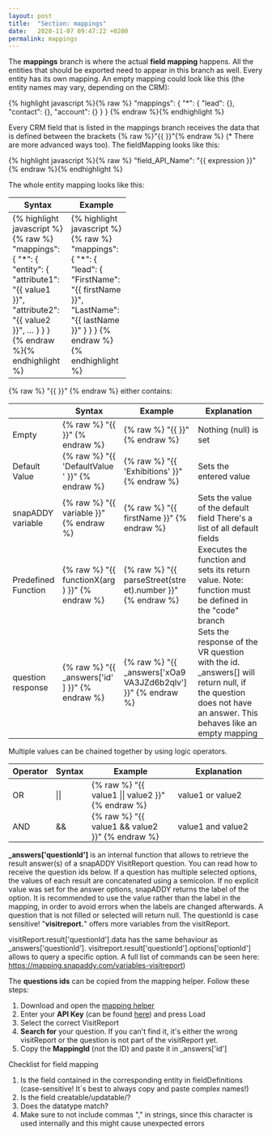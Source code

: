 ```yaml
---
layout: post
title:  "Section: mappings"
date:   2020-11-07 09:47:22 +0200
permalink: mappings
---
```


The <b>mappings</b> branch is where the actual <b>field mapping</b> happens. All the entities that should be exported need to appear in this branch as well. Every entity has its own mapping. An empty mapping could look like this (the entity names may vary, depending on the CRM):

{% highlight javascript %}{% raw %}
"mappings": {
  "*": {
    "lead": {},
    "contact": {},
    "account": {}
  }
}
{% endraw %}{% endhighlight %}

Every CRM field that is listed in the mappings branch receives the data that is defined between the brackets {% raw %}"{{  }}"{% endraw %} (* There are more advanced ways too).
The fieldMapping looks like this:

{% highlight javascript %}{% raw %}
"field_API_Name": "{{ expression }}"
{% endraw %}{% endhighlight %}

The whole entity mapping looks like this:

<table>
<colgroup>
<col width="50%" />
<col width="50%" />
</colgroup>
<tr class="header">
<th>Syntax</th>
<th>Example</th>
</tr>

<tbody>
<tr>
<td style="max-width: 100px; vertical-align: initial;">
{% highlight javascript %}{% raw %}
"mappings": {
  "*": {
    "entity": {
      "attribute1": "{{ value1 }}",
      "attribute2": "{{ value2 }}",
      …
    }
  }
}
{% endraw %}{% endhighlight %}
</td>
<td style="max-width: 100px; vertical-align: initial;">
{% highlight javascript %}{% raw %}
"mappings": {
  "*": {
    "lead": {
      "FirstName": "{{ firstName }}",
      "LastName": "{{ lastName }}"
    }
  }
}
{% endraw %}{% endhighlight %}
</td>
</tr>

</tbody>
</table>

{% raw %} "{{ }}" {% endraw %} either contains:

<table>
<colgroup>
<col width="7%" />
<col width="25%" />
<col width="35%" />
<col width="33%" />
</colgroup>
<tr class="header">
<th></th>
<th>Syntax</th>
<th>Example</th>
<th>Explanation</th>
</tr>

<tbody>
<tr>
<td style="max-width: 100px;padding-bottom: 0px;">
Empty
</td>
<td style="max-width: 100px;padding-bottom: 0px;">
{% raw %} "{{  }}" {% endraw %}
</td>
<td style="max-width: 100px;padding-bottom: 0px;">
{% raw %} "{{ }}" {% endraw %}
</td>
<td style="max-width: 100px;padding-bottom: 0px;">
Nothing (null) is set
</td>
</tr>
<tr>

<td style="max-width: 100px;padding-bottom: 0px;">
Default Value
</td>
<td style="max-width: 100px;padding-bottom: 0px;">
{% raw %} "{{ 'DefaultValue' }}" {% endraw %}
</td>
<td style="max-width: 100px;padding-bottom: 0px;">
{% raw %} "{{ 'Exhibitions' }}" {% endraw %}
</td>
<td style="max-width: 100px;padding-bottom: 0px;">
Sets the entered value  
</td>
</tr>

<tr>
<td style="max-width: 100px;padding-bottom: 0px;">
snapADDY variable
</td>
<td style="max-width: 100px;padding-bottom: 0px;">
{% raw %} "{{ variable }}" {% endraw %}
</td>
<td style="max-width: 100px;padding-bottom: 0px;">
{% raw %} "{{ firstName }}" {% endraw %}
</td>
<td style="max-width: 100px;padding-bottom: 0px;">
Sets the value of the default field
There's a list of all default fields
</td>
</tr>

<tr>
<td style="max-width: 100px;padding-bottom: 0px;">
Predefined Function
</td>
<td style="max-width: 100px;padding-bottom: 0px;">
{% raw %} "{{ functionX(arg) }}" {% endraw %}
</td>
<td style="max-width: 100px;padding-bottom: 0px;">
{% raw %} "{{ parseStreet(street).number }}" {% endraw %}
</td>
<td style="max-width: 100px;padding-bottom: 0px;">
Executes the function and sets its return value. Note: function must be defined in the "code" branch
</td>
</tr>

<tr>
<td style="max-width: 100px;padding-bottom: 0px;">
question response
</td>
<td style="max-width: 100px;padding-bottom: 0px;">
{% raw %} "{{ _answers['id'] }}" {% endraw %}
</td>
<td style="max-width: 100px;padding-bottom: 0px;">
{% raw %} "{{ _answers['xOa9VA3JZd6b2qlv'] }}" {% endraw %}
</td>
<td style="max-width: 100px;padding-bottom: 0px;">
Sets the response of the VR question with the id. _answers[] will return null, if the question does not have an answer. This behaves like an empty mapping 
</td>
</tr>

</tbody>
</table>


Multiple values can be chained together by using logic operators. 


<table>
<colgroup>
<col width="10%" />
<col width="10%" />
<col width="40%" />
<col width="40%" />
</colgroup>
<tr class="header">
<th>Operator</th>
<th>Syntax</th>
<th>Example</th>
<th>Explanation</th>
</tr>

<tbody>
<tr>
<td style="max-width: 100px;padding-bottom: 0px;">
OR
</td>
<td style="max-width: 100px;padding-bottom: 0px;">
||
</td>
<td style="max-width: 100px;padding-bottom: 0px;">
{% raw %} "{{ value1 || value2 }}"{% endraw %}
</td>
<td style="max-width: 100px;padding-bottom: 0px;">
value1 or value2  
</td>
</tr>

<tr>
<td style="max-width: 100px;padding-bottom: 0px;">
AND
</td>
<td style="max-width: 100px;padding-bottom: 0px;">
&&
</td>
<td style="max-width: 100px;padding-bottom: 0px;">
{% raw %} "{{ value1 && value2 }}" {% endraw %}
</td>
<td style="max-width: 100px;padding-bottom: 0px;">
value1 and value2 
</td>
</tr>

</tbody>
</table>

<b>_answers['questionId']</b> is an internal function that allows to retrieve the result answer(s) of a snapADDY VisitReport question. You can read how to receive the question ids below. If a question has multiple selected options, the values of each result are concatenated using a semicolon. If no explicit value was set for the answer options, snapADDY returns the label of the option. It is recommended to use the value rather than the label in the mapping, in order to avoid errors when the labels are changed afterwards. A question that is not filled or selected will return null.
The questionId is case sensitive!
"<b>visitreport.</b>" offers more variables from the visitReport.

visitReport.result['questionId'].data has the same behaviour as _answers['questionId']. visitreport.result['questionId'].options['optionId'] allows to query a specific option. A full list of commands can be seen here: https://mapping.snapaddy.com/variables-visitreport)

The <b>questions ids</b> can be copied from the mapping helper. Follow these steps:
1. Download and open the <a href="https://github.com/snapADDY/snapaddy-mapping-doc/raw/master/files/MappingHelper.zip">mapping helper</a>
2. Enter your <b>API Key</b> (can be found <a href="https://app.snapaddy.com/settings/security">here</a>) and press Load
3. Select the correct VisitReport
4. <b>Search for</b> your question. If you can't find it, it's either the wrong visitReport or the question is not part of the visitReport yet.
5. Copy the <b>MappingId</b> (not the ID) and paste it in _answers['id']

Checklist for field mapping
  1. Is the field contained in the corresponding entity in fieldDefinitions (case-sensitive! It`s best to always copy and paste complex names!)
  2. Is the field creatable/updatable/? 
  3. Does the datatype match?
  4. Make sure to not include commas "," in strings, since this character is used internally and this might cause unexpected errors

